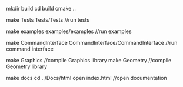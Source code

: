mkdir build
cd build
cmake ..

make Tests 
Tests/Tests                        //run tests


make examples 
examples/examples                  //run examples


make CommandInterface
CommandInterface/CommandInterface //run command interface

make Graphics                     //compile Graphics library
make Geometry                     //compile Geometry library

make docs
cd ../Docs/html
open index.html                   //open documentation

